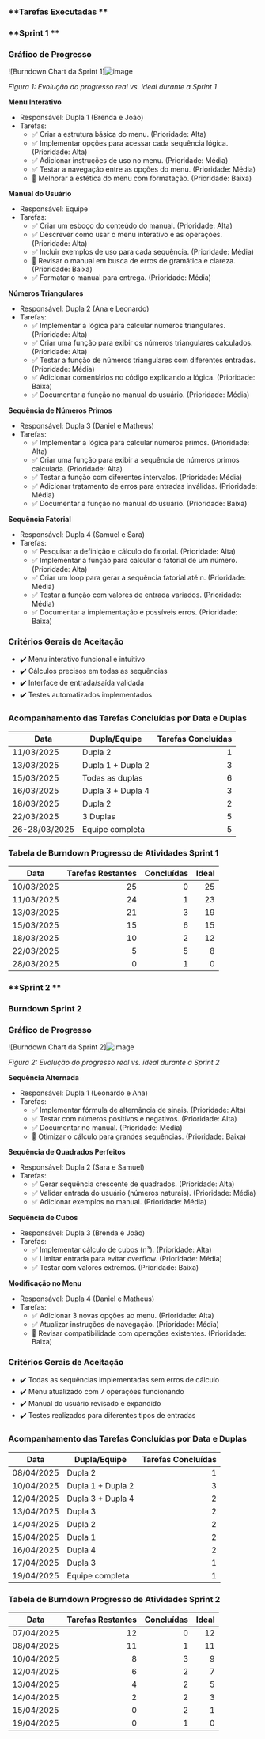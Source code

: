 ### **Tarefas Executadas **
### **Sprint 1 **

### **Gráfico de Progresso**

![Burndown Chart da Sprint 1]![image](https://cdn.discordapp.com/attachments/1357165662954590283/1365724481657766072/IMG-20250329-WA00731.jpg?ex=680e598a&is=680d080a&hm=eb28c8344c45f9e8c07e540358667677230a7d38dab123c096540e12de27c0f4&)


*Figura 1: Evolução do progresso real vs. ideal durante a Sprint 1*

**Menu Interativo**
+ Responsável: Dupla 1 (Brenda e João)
+ Tarefas:
  - ✅ Criar a estrutura básica do menu. (Prioridade: Alta)
  - ✅ Implementar opções para acessar cada sequência lógica. (Prioridade: Alta)
  - ✅ Adicionar instruções de uso no menu. (Prioridade: Média)
  - ✅ Testar a navegação entre as opções do menu. (Prioridade: Média)
  - 🔄 Melhorar a estética do menu com formatação. (Prioridade: Baixa)

**Manual do Usuário**
+ Responsável: Equipe
+ Tarefas:
  - ✅ Criar um esboço do conteúdo do manual. (Prioridade: Alta)
  - ✅ Descrever como usar o menu interativo e as operações. (Prioridade: Alta)
  - ✅ Incluir exemplos de uso para cada sequência. (Prioridade: Média)
  - 🔄 Revisar o manual em busca de erros de gramática e clareza. (Prioridade: Baixa)
  - ✅ Formatar o manual para entrega. (Prioridade: Média)
     
**Números Triangulares**
+ Responsável: Dupla 2 (Ana e Leonardo)
+ Tarefas:
  - ✅ Implementar a lógica para calcular números triangulares. (Prioridade: Alta)
  - ✅ Criar uma função para exibir os números triangulares calculados. (Prioridade: Alta)
  - ✅ Testar a função de números triangulares com diferentes entradas. (Prioridade: Média)
  - ✅ Adicionar comentários no código explicando a lógica. (Prioridade: Baixa)
  - ✅ Documentar a função no manual do usuário. (Prioridade: Média)
 
**Sequência de Números Primos**
+ Responsável: Dupla 3 (Daniel e Matheus)
+ Tarefas:
  - ✅ Implementar a lógica para calcular números primos. (Prioridade: Alta)
  - ✅ Criar uma função para exibir a sequência de números primos calculada. (Prioridade: Alta)
  - ✅ Testar a função com diferentes intervalos. (Prioridade: Média)
  - ✅ Adicionar tratamento de erros para entradas inválidas. (Prioridade: Média)
  - ✅ Documentar a função no manual do usuário. (Prioridade: Baixa)
 
**Sequência Fatorial**
+ Responsável: Dupla 4 (Samuel e Sara)
+ Tarefas:
  - ✅ Pesquisar a definição e cálculo do fatorial. (Prioridade: Alta)
  - ✅ Implementar a função para calcular o fatorial de um número. (Prioridade: Alta)
  - ✅ Criar um loop para gerar a sequência fatorial até n. (Prioridade: Média)
  - ✅ Testar a função com valores de entrada variados. (Prioridade: Média)
  - ✅ Documentar a implementação e possíveis erros. (Prioridade: Baixa)

### **Critérios Gerais de Aceitação**
+ ✔️ Menu interativo funcional e intuitivo  
+ ✔️ Cálculos precisos em todas as sequências  
+ ✔️ Interface de entrada/saída validada  
+ ✔️ Testes automatizados implementados  

### **Acompanhamento das Tarefas Concluídas por Data e Duplas**

| Data         | Dupla/Equipe       | Tarefas Concluídas |
|--------------|--------------------|-------------------:|
| 11/03/2025   | Dupla 2            | 1                  |
| 13/03/2025   | Dupla 1 + Dupla 2  | 3                  |
| 15/03/2025   | Todas as duplas    | 6                  |
| 16/03/2025   | Dupla 3 + Dupla 4  | 3                  |
| 18/03/2025   | Dupla 2            | 2                  |
| 22/03/2025   | 3 Duplas           | 5                  |
| 26-28/03/2025| Equipe completa    | 5                  |

### **Tabela de Burndown Progresso de Atividades Sprint 1**

| Data         | Tarefas Restantes | Concluídas | Ideal |
|--------------|------------------:|-----------:|------:|
| 10/03/2025   | 25                | 0          | 25    |
| 11/03/2025   | 24                | 1          | 23    |
| 13/03/2025   | 21                | 3          | 19    |
| 15/03/2025   | 15                | 6          | 15    |
| 18/03/2025   | 10                | 2          | 12    |
| 22/03/2025   | 5                 | 5          | 8     |
| 28/03/2025   | 0                 | 1          | 0     |


### **Sprint 2 **

### **Burndown Sprint 2**

### **Gráfico de Progresso**

![Burndown Chart da Sprint 2]![image](https://cdn.discordapp.com/attachments/1357165662954590283/1365724772796993577/IMG-20250426-WA0018.jpg?ex=680e59cf&is=680d084f&hm=39ba45af084fb878121da535963a1a56493278c90b40dfafffb4320bd559e827&)


*Figura 2: Evolução do progresso real vs. ideal durante a Sprint 2*

**Sequência Alternada**  
+ Responsável: Dupla 1 (Leonardo e Ana)  
+ Tarefas:
  - ✅ Implementar fórmula de alternância de sinais. (Prioridade: Alta)
  - ✅ Testar com números positivos e negativos. (Prioridade: Alta)
  - ✅ Documentar no manual. (Prioridade: Média)
  - 🔄 Otimizar o cálculo para grandes sequências. (Prioridade: Baixa)

**Sequência de Quadrados Perfeitos**  
+ Responsável: Dupla 2 (Sara e Samuel)  
+ Tarefas:
  - ✅ Gerar sequência crescente de quadrados. (Prioridade: Alta)
  - ✅ Validar entrada do usuário (números naturais). (Prioridade: Média)
  - ✅ Adicionar exemplos no manual. (Prioridade: Média)

**Sequência de Cubos**  
+ Responsável: Dupla 3 (Brenda e João)  
+ Tarefas:
  - ✅ Implementar cálculo de cubos (n³). (Prioridade: Alta)
  - ✅ Limitar entrada para evitar overflow. (Prioridade: Média)
  - ✅ Testar com valores extremos. (Prioridade: Baixa)

**Modificação no Menu**  
+ Responsável: Dupla 4 (Daniel e Matheus)  
+ Tarefas:
  - ✅ Adicionar 3 novas opções ao menu. (Prioridade: Alta)
  - ✅ Atualizar instruções de navegação. (Prioridade: Média)
  - 🔄 Revisar compatibilidade com operações existentes. (Prioridade: Baixa)

### **Critérios Gerais de Aceitação**
+ ✔️ Todas as sequências implementadas sem erros de cálculo  
+ ✔️ Menu atualizado com 7 operações funcionando  
+ ✔️ Manual do usuário revisado e expandido  
+ ✔️ Testes realizados para diferentes tipos de entradas  

### **Acompanhamento das Tarefas Concluídas por Data e Duplas**

| Data         | Dupla/Equipe       | Tarefas Concluídas |
|--------------|--------------------|-------------------:|
| 08/04/2025   | Dupla 2             | 1                  |
| 10/04/2025   | Dupla 1 + Dupla 2   | 3                  |
| 12/04/2025   | Dupla 3 + Dupla 4   | 2                  |
| 13/04/2025   | Dupla 3             | 2                  |
| 14/04/2025   | Dupla 2             | 2                  |
| 15/04/2025   | Dupla 1             | 2                  |
| 16/04/2025   | Dupla 4             | 2                  |
| 17/04/2025   | Dupla 3             | 1                  |
| 19/04/2025   | Equipe completa     | 1                  |

### **Tabela de Burndown Progresso de Atividades Sprint 2**

| Data         | Tarefas Restantes | Concluídas | Ideal |
|--------------|------------------:|-----------:|------:|
| 07/04/2025   | 12                | 0          | 12    |
| 08/04/2025   | 11                | 1          | 11    |
| 10/04/2025   | 8                 | 3          | 9     |
| 12/04/2025   | 6                 | 2          | 7     |
| 13/04/2025   | 4                 | 2          | 5     |
| 14/04/2025   | 2                 | 2          | 3     |
| 15/04/2025   | 0                 | 2          | 1     |
| 19/04/2025   | 0                 | 1          | 0     |


